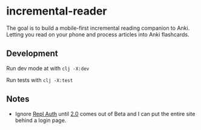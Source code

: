 # incremental-reader

The goal is to build a mobile-first incremental reading companion to Anki. Letting you read on your phone and process articles into Anki flashcards.

## Development

Run dev mode at with `clj -X:dev`

Run tests with `clj -X:test`

## Notes 
- Ignore [Repl Auth](https://docs.replit.com/hosting/authenticating-users-repl-auth#retrieving-information-from-the-authenticated-account) until [2.0](https://docs.replit.com/hosting/repl-auth-sidebar) comes out of Beta and I can put the entire site behind a login page.

